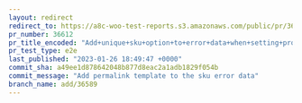 ```yaml
---
layout: redirect
redirect_to: https://a8c-woo-test-reports.s3.amazonaws.com/public/pr/36612/e2e/index.html
pr_number: 36612
pr_title_encoded: "Add+unique+sku+option+to+error+data+when+setting+product+sku"
pr_test_type: e2e
last_published: "2023-01-26 18:49:47 +0000"
commit_sha: a49ee1d878642048b877d8eac2a1adb1829f054b
commit_message: "Add permalink template to the sku error data"
branch_name: add/36589
---
```

